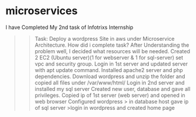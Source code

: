 # microservices
I have Completed My 2nd task of Infotrixs Internship
>> Task: Deploy a wordpress Site in aws under Microservice Architecture.
How did i complete task?
>After Understanding the problem well, I decided what resources will be needed.
>Created 2 EC2 (Ubuntu server)(1 for webserver & 1 for sql-server) set vpc and security group.
>Login in 1st server and updated server with apt update command.
>Installed apache2 server and php dependencies.
>Download wordpress and unzip the folder and copied all files under /var/www/html/
>Login in 2nd server and installed my sql server
>Created new user, database and gave all privileges.
>Copied ip of 1st server (web server) and opened in web browser
>Configured wordpress > in database host gave ip of sql server >login in wordpress and created home page

